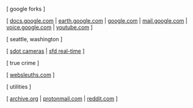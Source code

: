 [ google forks ]

[ [docs.google.com](http://docs.google.com) |
[earth.google.com](http://earth.google.com/web) |
[google.com](http://www.google.com) |
[mail.google.com](http://mail.google.com) |
[voice.google.com](http://voice.google.com) |
[youtube.com](http://www.youtube.com) ]

[ seattle, washington ]

[ [sdot cameras](https://web.seattle.gov/Travelers/) |
[sfd real-time](https://web.seattle.gov/sfd/realtime911/getRecsForDatePub.asp?action=Today&incDate=&rad1=des) ]

[ true crime ]

[ [websleuths.com](http://www.websleuths.com) ]

[ utilities ]

[ [archive.org](http://www.archive.org) |
[protonmail.com](http://www.protonmail.com) |
[reddit.com](http://www.reddit.com) ]

